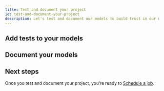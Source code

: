 ```yaml
---
title: Test and document your project
id: test-and-document-your-project
description: Let's test and document our models to build trust in our data.
---
```


## Add tests to your models

<Snippet src="tutorial-add-tests-to-models" />

<LoomVideo id="86a1e7ed19084810a7903bd31ebd83e0" />

## Document your models

<Snippet src="tutorial-document-your-models" />

<LoomVideo id="f946321f692747e59bec3b726eccbfd4" />

## Next steps

Once you test and document your project, you're ready to [Schedule a job](tutorial/building-your-first-project/schedule-a-job).

<Snippet src="tutorial-next-steps-tests" />

<LoomVideo id="384fa15250d44ca3950a06477bc31a89" />
